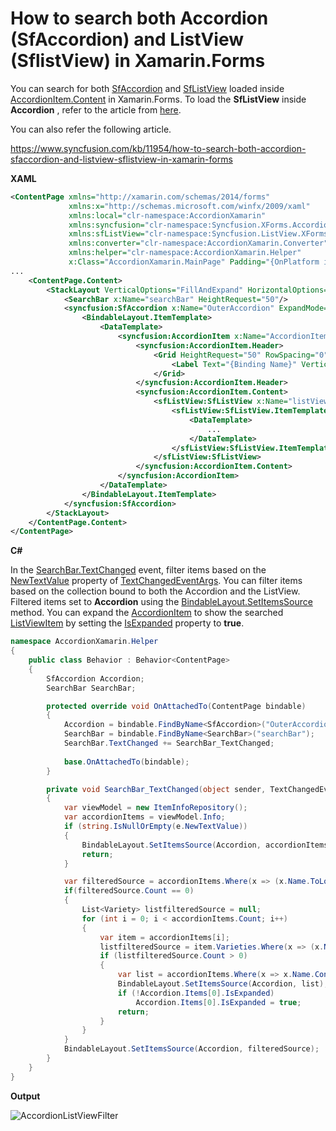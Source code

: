 # How to search both Accordion (SfAccordion) and ListView (SflistView) in Xamarin.Forms

You can search for both [SfAccordion](https://help.syncfusion.com/xamarin/accordion/getting-started) and [SfListView](https://help.syncfusion.com/xamarin/listview/overview) loaded inside [AccordionItem.Content](https://help.syncfusion.com/cr/xamarin/Syncfusion.XForms.Accordion.AccordionItem.html#Syncfusion_XForms_Accordion_AccordionItem_Content) in Xamarin.Forms. To load the **SfListView** inside **Accordion** , refer to the article from [here](https://www.syncfusion.com/kb/11448/how-to-work-with-accordion-with-sflistview-in-xamarin-forms-sfaccordion).

You can also refer the following article.

https://www.syncfusion.com/kb/11954/how-to-search-both-accordion-sfaccordion-and-listview-sflistview-in-xamarin-forms

**XAML**

``` xml
<ContentPage xmlns="http://xamarin.com/schemas/2014/forms"
             xmlns:x="http://schemas.microsoft.com/winfx/2009/xaml"
             xmlns:local="clr-namespace:AccordionXamarin"
             xmlns:syncfusion="clr-namespace:Syncfusion.XForms.Accordion;assembly=Syncfusion.Expander.XForms"
             xmlns:sfListView="clr-namespace:Syncfusion.ListView.XForms;assembly=Syncfusion.SfListView.XForms"
             xmlns:converter="clr-namespace:AccordionXamarin.Converter"
             xmlns:helper="clr-namespace:AccordionXamarin.Helper"
             x:Class="AccordionXamarin.MainPage" Padding="{OnPlatform iOS='0,40,0,0'}">
...
    <ContentPage.Content>
        <StackLayout VerticalOptions="FillAndExpand" HorizontalOptions="FillAndExpand"> 
            <SearchBar x:Name="searchBar" HeightRequest="50"/>
            <syncfusion:SfAccordion x:Name="OuterAccordion" ExpandMode="SingleOrNone" Margin="5" BindableLayout.ItemsSource="{Binding Info}">
                <BindableLayout.ItemTemplate>
                    <DataTemplate>
                        <syncfusion:AccordionItem x:Name="AccordionItem">
                            <syncfusion:AccordionItem.Header>
                                <Grid HeightRequest="50" RowSpacing="0">
                                    <Label Text="{Binding Name}" VerticalOptions="Center" HorizontalOptions="StartAndExpand"/>
                                </Grid>
                            </syncfusion:AccordionItem.Header>
                            <syncfusion:AccordionItem.Content>
                                <sfListView:SfListView x:Name="listView" SelectedItem="{Binding SelectedItem}" HeightRequest="{Binding Varieties, Converter={StaticResource HeightConverter}, ConverterParameter={x:Reference listView}}" ItemSize="50" ItemsSource="{Binding Varieties}" ItemSpacing="1">
                                    <sfListView:SfListView.ItemTemplate>
                                        <DataTemplate>
                                            ...
                                        </DataTemplate>
                                    </sfListView:SfListView.ItemTemplate>
                                </sfListView:SfListView>
                            </syncfusion:AccordionItem.Content>
                        </syncfusion:AccordionItem>
                    </DataTemplate>
                </BindableLayout.ItemTemplate>
            </syncfusion:SfAccordion>
        </StackLayout>
    </ContentPage.Content>
</ContentPage>
```

**C#**

In the [SearchBar.TextChanged](https://docs.microsoft.com/en-us/dotnet/api/xamarin.forms.inputview.textchanged?view=xamarin-forms) event, filter items based on the [NewTextValue](https://docs.microsoft.com/en-us/dotnet/api/xamarin.forms.textchangedeventargs.newtextvalue?view=xamarin-forms#Xamarin_Forms_TextChangedEventArgs_NewTextValue) property of [TextChangedEventArgs](https://docs.microsoft.com/en-us/dotnet/api/xamarin.forms.textchangedeventargs?view=xamarin-forms). You can filter items based on the collection bound to both the Accordion and the ListView. Filtered items set to **Accordion** using the [BindableLayout.SetItemsSource](https://docs.microsoft.com/en-us/dotnet/api/xamarin.forms.bindablelayout.setitemssource?view=xamarin-forms) method. You can expand the [AccordionItem](https://help.syncfusion.com/cr/xamarin/Syncfusion.XForms.Accordion.AccordionItem.html) to show the searched [ListViewItem](https://help.syncfusion.com/cr/xamarin/Syncfusion.ListView.XForms.ListViewItem.html) by setting the [IsExpanded](https://help.syncfusion.com/cr/xamarin/Syncfusion.XForms.Accordion.AccordionItem.html#Syncfusion_XForms_Accordion_AccordionItem_IsExpanded) property to **true**.

``` c#
namespace AccordionXamarin.Helper
{
    public class Behavior : Behavior<ContentPage>
    {
        SfAccordion Accordion;
        SearchBar SearchBar;

        protected override void OnAttachedTo(ContentPage bindable)
        {
            Accordion = bindable.FindByName<SfAccordion>("OuterAccordion");
            SearchBar = bindable.FindByName<SearchBar>("searchBar");
            SearchBar.TextChanged += SearchBar_TextChanged;
            
            base.OnAttachedTo(bindable);
        }

        private void SearchBar_TextChanged(object sender, TextChangedEventArgs e)
        {
            var viewModel = new ItemInfoRepository(); 
            var accordionItems = viewModel.Info;
            if (string.IsNullOrEmpty(e.NewTextValue))
            {
                BindableLayout.SetItemsSource(Accordion, accordionItems);
                return;
            }

            var filteredSource = accordionItems.Where(x => (x.Name.ToLower()).StartsWith(e.NewTextValue.ToLower())).ToList<ItemInfo>();
            if(filteredSource.Count == 0)
            {
                List<Variety> listfilteredSource = null;
                for (int i = 0; i < accordionItems.Count; i++)
                {
                    var item = accordionItems[i];
                    listfilteredSource = item.Varieties.Where(x => (x.Name.ToLower()).StartsWith(e.NewTextValue.ToLower())).ToList<Variety>();
                    if (listfilteredSource.Count > 0)
                    {
                        var list = accordionItems.Where(x => x.Name.Contains(item.Name.ToString()));
                        BindableLayout.SetItemsSource(Accordion, list);
                        if (!Accordion.Items[0].IsExpanded)
                            Accordion.Items[0].IsExpanded = true;
                        return;
                    }
                }
            }
            BindableLayout.SetItemsSource(Accordion, filteredSource);
        }
    }
}
```

**Output**

![AccordionListViewFilter](https://github.com/SyncfusionExamples/accordion-listview-filter-xamarin/blob/master/ScreenShot/AccordionListViewFilter.gif)
